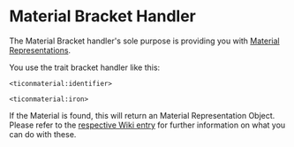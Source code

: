 # Material Bracket Handler

The Material Bracket handler's sole purpose is providing you with [Material Representations](/Mods/ContentTweaker/Tinkers_Construct/Material).

You use the trait bracket handler like this:

```
<ticonmaterial:identifier>

<ticonmaterial:iron>
```

If the Material is found, this will return an Material Representation Object.
Please refer to the [respective Wiki entry](/Mods/ContentTweaker/Tinkers_Construct/Material) for further information on what you can do with these.
